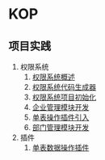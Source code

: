 # KOP

## 项目实践
1. 权限系统
    1. [权限系统概述](rbac/docs/权限系统介绍.md)
    2. [权限系统代码生成器](rbac/docs/代码生成器.md)
    3. [权限系统项目初始化](rbac/docs/项目初始化.md)
    4. [企业管理模块开发](rbac/docs/企业管理模块.md)
    5. [单表操作插件引入](rbac/docs/单表数据操作插件引入.md)
    6. [部门管理模块开发](rbac/docs/部门管理模块开发.md)
2. 插件
   1.   [单表数据操作插件](plugin/operation-table-plugin/docs/单表数据操作插件.md)